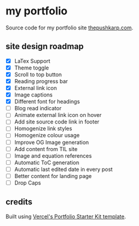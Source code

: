 # my portfolio

Source code for my portfolio site [thepushkarp.com](https://thepushkarp.com).

## site design roadmap

- [x] LaTex Support
- [x] Theme toggle
- [x] Scroll to top button
- [x] Reading progress bar
- [x] External link icon
- [x] Image captions
- [x] Different font for headings
- [ ] Blog read indicator
- [ ] Animate external link icon on hover
- [ ] Add site source code link in footer
- [ ] Homogenize link styles
- [ ] Homogenize colour usage
- [ ] Improve OG Image generation
- [ ] Add content from TIL site
- [ ] Image and equation references
- [ ] Automatic ToC generation
- [ ] Automatic last edited date in every post
- [ ] Better content for landing page
- [ ] Drop Caps

## credits

Built using [Vercel's Portfolio Starter Kit template](https://vercel.com/templates/next.js/portfolio-starter-kit).
